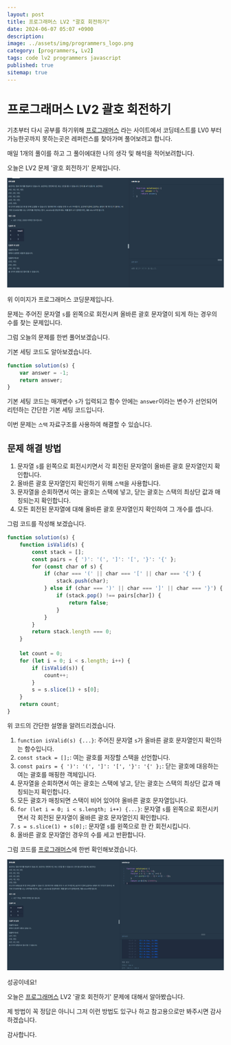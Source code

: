 ```yaml
---
layout: post
title: 프로그래머스 LV2 "괄호 회전하기"
date: 2024-06-07 05:07 +0900
description: 
image: ../assets/img/programmers_logo.png
category: [programmers, Lv2]
tags: code lv2 programmers javascript
published: true
sitemap: true
---
```


# 프로그래머스 LV2 괄호 회전하기

  기초부터 다시 공부를 하기위해 [프로그래머스](https://programmers.co.kr/) 라는 사이트에서
  코딩테스트를 LV0 부터 가능한곳까지 못하는곳은 레퍼런스를 찾아가며 풀어보려고 합니다.

  매일 1개의 풀이를 하고 그 풀이에대한 나의 생각 및 해석을 적어보려합니다.

  오늘은 LV2 문제 '괄호 회전하기' 문제입니다.

  ![프로그래머스 이미지](/assets/img/post56_01.png)

  위 이미지가 프로그래머스 코딩문제입니다.
  
  문제는 주어진 문자열 `s`를 왼쪽으로 회전시켜 올바른 괄호 문자열이 되게 하는 경우의 수를 찾는 문제입니다.

  그럼 오늘의 문제를 한번 풀어보겠습니다.

  기본 세팅 코드도 알아보겠습니다.

```javascript
function solution(s) {
    var answer = -1;
    return answer;
}
```

기본 세팅 코드는 매개변수 `s`가 입력되고 함수 안에는 `answer`이라는 변수가 선언되어 리턴하는 간단한 기본 세팅 코드입니다.

이번 문제는 `스택` 자료구조를 사용하여 해결할 수 있습니다.

## 문제 해결 방법

1. 문자열 `s`를 왼쪽으로 회전시키면서 각 회전된 문자열이 올바른 괄호 문자열인지 확인합니다.
2. 올바른 괄호 문자열인지 확인하기 위해 `스택`을 사용합니다.
3. 문자열을 순회하면서 여는 괄호는 스택에 넣고, 닫는 괄호는 스택의 최상단 값과 매칭되는지 확인합니다.
4. 모든 회전된 문자열에 대해 올바른 괄호 문자열인지 확인하여 그 개수를 셉니다.

그럼 코드를 작성해 보겠습니다.

```javascript
function solution(s) {
    function isValid(s) {
        const stack = [];
        const pairs = { ')': '(', ']': '[', '}': '{' };
        for (const char of s) {
            if (char === '(' || char === '[' || char === '{') {
                stack.push(char);
            } else if (char === ')' || char === ']' || char === '}') {
                if (stack.pop() !== pairs[char]) {
                    return false;
                }
            }
        }
        return stack.length === 0;
    }
    
    let count = 0;
    for (let i = 0; i < s.length; i++) {
        if (isValid(s)) {
            count++;
        }
        s = s.slice(1) + s[0];
    }
    return count;
}
```

위 코드의 간단한 설명을 알려드리겠습니다.

1. `function isValid(s) {...}`: 주어진 문자열 `s`가 올바른 괄호 문자열인지 확인하는 함수입니다.
2. `const stack = [];`: 여는 괄호를 저장할 스택을 선언합니다.
3. `const pairs = { ')': '(', ']': '[', '}': '{' };`: 닫는 괄호에 대응하는 여는 괄호를 매핑한 객체입니다.
4. 문자열을 순회하면서 여는 괄호는 스택에 넣고, 닫는 괄호는 스택의 최상단 값과 매칭되는지 확인합니다.
5. 모든 괄호가 매칭되면 스택이 비어 있어야 올바른 괄호 문자열입니다.
6. `for (let i = 0; i < s.length; i++) {...}`: 문자열 `s`를 왼쪽으로 회전시키면서 각 회전된 문자열이 올바른 괄호 문자열인지 확인합니다.
7. `s = s.slice(1) + s[0];`: 문자열 `s`를 왼쪽으로 한 칸 회전시킵니다.
8. 올바른 괄호 문자열인 경우의 수를 세고 반환합니다.

그럼 코드를 [프로그래머스](https://programmers.co.kr/)에 한번 확인해보겠습니다.

![프로그래머스 이미지](/assets/img/post56_02.png)

성공이네요!

오늘은 [프로그래머스](https://programmers.co.kr/) LV2 '괄호 회전하기' 문제에 대해서 알아봤습니다.

제 방법이 꼭 정답은 아니니 그저 이런 방법도 있구나 하고 참고용으로만 봐주시면 감사하겠습니다.

감사합니다.
